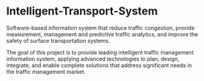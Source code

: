 Intelligent-Transport-System
============================

Software-based information system that reduce traffic congestion, provide measurement, management and predictive traffic analytics, and improve the safety of surface transportation systems.

The goal of this project is to provide leading intelligent traffic management information system, applying advanced technologies to plan, design, integrate, and enable complete solutions that address significant needs in the traffic management market.


[picture]: http://technologynewhere.files.wordpress.com/2010/05/highway.gif  "ITS"
